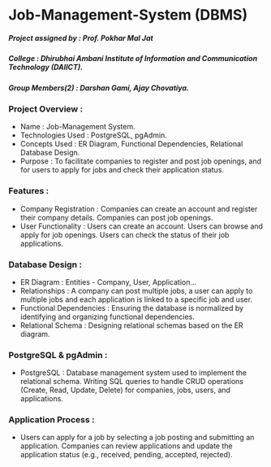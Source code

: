 # Job-Management-System (DBMS)

##### Project assigned by : Prof. Pokhar Mal Jat
##### College : Dhirubhai Ambani Institute of Information and Communication Technology (DAIICT).
##### Group Members(2) : Darshan Gami, Ajay Chovatiya.

### Project Overview :
* Name : Job-Management System.
* Technologies Used : PostgreSQL, pgAdmin.
* Concepts Used : ER Diagram, Functional Dependencies, Relational Database Design.
* Purpose : To facilitate companies to register and post job openings, and for users to apply for jobs and check their application status.

### Features :
* Company Registration : Companies can create an account and register their company details. Companies can post job openings.
* User Functionality : Users can create an account. Users can browse and apply for job openings. Users can check the status of their job applications.

### Database Design :
* ER Diagram : Entities - Company, User, Application...
* Relationships : A company can post multiple jobs, a user can apply to multiple jobs and each application is linked to a specific job and user.
* Functional Dependencies : Ensuring the database is normalized by identifying and organizing functional dependencies.
* Relational Schema : Designing relational schemas based on the ER diagram.

### PostgreSQL & pgAdmin :
* PostgreSQL : Database management system used to implement the relational schema. Writing SQL queries to handle CRUD operations (Create, Read, Update, Delete) for companies, jobs, users, and applications.

### Application Process :
* Users can apply for a job by selecting a job posting and submitting an application. Companies can review applications and update the application status (e.g., received, pending, accepted, rejected).
